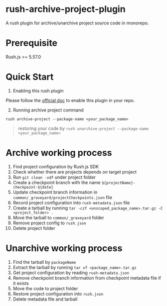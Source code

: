# rush-archive-project-plugin

A rush plugin for archive/unarchive project source code in monorepo.

# Prerequisite

Rush.js >= 5.57.0

# Quick Start

1. Enabling this rush plugin

Please follow the [official doc](https://rushjs.io/pages/maintainer/using_rush_plugins/) to enable this plugin in your repo.


2. Running archive project command

```
rush archive-project --package-name <your_package_name>
```

> restoring your code by `rush unarchive-project --package-name <your_package_name>`

# Archive working process

1. Find project configuration by Rush.js SDK
2. Check whether there are projects depends on target project
3. Run `git clean -xdf` under project folder
4. Create a checkpoint branch with the name `${projectName}-checkpoint-${date}`
5. Update checkpoint branch information in `common/_graveyard/projectCheckpoints.json` file
6. Record project configuration into `rush-metadata.json` file
7. Create a tarball by running `tar -czf <unscoped_package_name>.tar.gz -C <project_folder> .`
8. Move the tarball to `common/_graveyard` folder
9. Remove project config to `rush.json`
10. Delete project folder

# Unarchive working process

1. Find the tarball by `packageName`
2. Extract the tarball by running `tar xf <package_name>.tar.gz`
3. Get project configuration by reading `rush-metadata.json`
4. Remove checkpoint branch information from checkpoint metadata file if it exists
5. Move the code to project folder
6. Restore project configuration into `rush.json`
7. Delete metadata file and tarball
